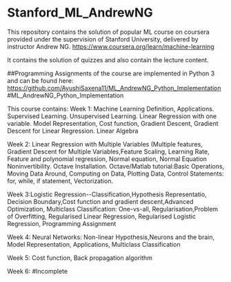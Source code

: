# Stanford_ML_AndrewNG
This repository contains the solution of popular ML course on coursera provided under the supervision of Stanford University, delivered by instructor Andrew NG.
https://www.coursera.org/learn/machine-learning

It contains the solution of quizzes and also contain the lecture content.


##Programming Assignments of the course are implemented in Python 3 and can be found here: 
https://github.com/AyushiSaxena11/ML_AndrewNG_Python_Implementation
#ML_AndrewNG_Python_Implementation

This course contains:
Week 1: Machine Learning Definition, Applications. Supervised Learning. Unsupervised Learning. Linear Regression with one variable. Model Representation, Cost function, Gradient Descent, Gradient Descent for Linear Regression. Linear Algebra 


Week 2: Linear Regression with Multiple Variables (Multiple features, Gradient Descent for Multiple Variables,Feature Scaling, Learning Rate, Feature and polynomial regression, Normal equation, Normal Equation Noninvertibility. Octave Installation. Octave/Matlab tutorial:Basic Operations, Moving Data Around, Computing on Data, Plotting Data, Control Statements: for, while, if statement, Vectorization.

Week 3:Logistic Regression--Classification,Hypothesis Representatio, Decision Boundary,Cost function and gradient descent,Advanced Optimization, Multiclass Classification: One-vs-all, Regularisation,Problem of Overfitting, Regularised Linear Regression, Regularised Logistic Regression, Programming Assignment

Week 4: Neural Networks: Non-linear Hypothesis,Neurons and the brain, Model Representation, Applications, Multiclass Classification

Week 5: Cost function, Back propagation algorithm

Week 6:
#Incomplete
